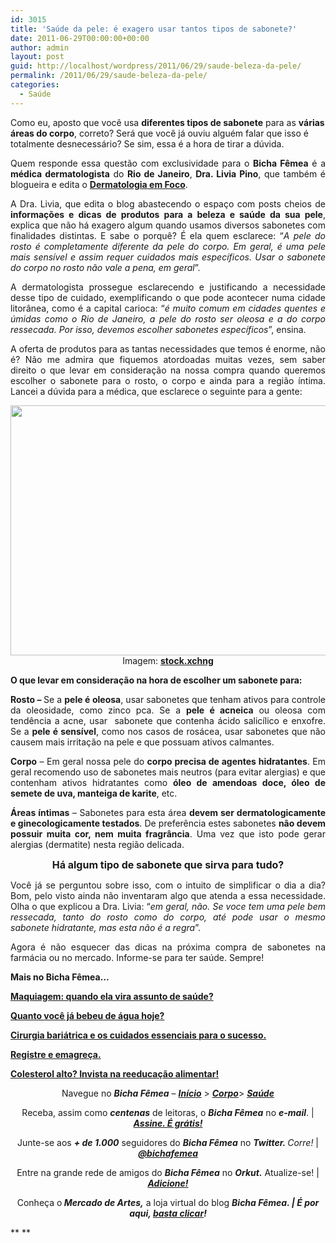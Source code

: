 ```yaml
---
id: 3015
title: 'Saúde da pele: é exagero usar tantos tipos de sabonete?'
date: 2011-06-29T00:00:00+00:00
author: admin
layout: post
guid: http://localhost/wordpress/2011/06/29/saude-beleza-da-pele/
permalink: /2011/06/29/saude-beleza-da-pele/
categories:
  - Saúde
---
```

Como eu, aposto que você usa **diferentes tipos de sabonete** para as **várias áreas do corpo**, correto? Será que você já ouviu alguém falar que isso é totalmente desnecessário? Se sim, essa é a hora de tirar a dúvida.

<p style="text-align: justify;">
  Quem responde essa questão com exclusividade para o <strong>Bicha Fêmea</strong> é a <strong>médica dermatologista</strong> do <strong>Rio de Janeiro</strong>, <strong>Dra. Livia Pino</strong>, que também é blogueira e edita o <strong><a href="http://www.dermatologiaemfoco.blogspot.com/" target="_blank">Dermatologia em Foco</a></strong>.
</p>

<!--more-->

<p style="text-align: justify;">
  A Dra. Livia, que edita o blog abastecendo o espaço com posts cheios de <strong>informações e dicas de produtos para a beleza e saúde da sua pele</strong>, explica que não há exagero algum quando usamos diversos sabonetes com finalidades distintas. E sabe o porquê? É ela quem esclarece: “<em>A pele do rosto é completamente diferente da pele do corpo. Em geral, é uma pele mais sensível e assim requer cuidados mais específicos. Usar o sabonete do corpo no rosto não vale a pena, em geral</em>”.
</p>

<p style="text-align: justify;">
  A dermatologista prossegue esclarecendo e justificando a necessidade desse tipo de cuidado, exemplificando o que pode acontecer numa cidade litorânea, como é a capital carioca: “<em>é muito comum em cidades quentes e úmidas como o Rio de Janeiro, a pele do rosto ser oleosa e a do corpo ressecada. Por isso, devemos escolher sabonetes específicos</em>”, ensina.
</p>

<p style="text-align: justify;">
  A oferta de produtos para as tantas necessidades que temos é enorme, não é? Não me admira que fiquemos atordoadas muitas vezes, sem saber direito o que levar em consideração na nossa compra quando queremos escolher o sabonete para o rosto, o corpo e ainda para a região íntima. Lancei a dúvida para a médica, que esclarece o seguinte para a gente:
</p>

<p style="text-align: center;">
  <a href="http://www.trololodemulher.com.br/blog/wp-content/uploads/2011/06/saude-e-beleza-da-pele.jpg"><img class="alignnone size-full wp-image-6553" title="saúde e beleza da pele" src="http://www.trololodemulher.com.br/blog/wp-content/uploads/2011/06/saude-e-beleza-da-pele.jpg" alt="" width="600" height="400" /></a><br /> Imagem: <a href="http://www.sxc.hu/" target="_blank"><strong>stock.xchng</strong></a>
</p>

<p style="text-align: justify;">
  <strong>O que levar em consideração na hora de escolher um sabonete para:</strong>
</p>

<p style="text-align: justify;">
  <strong>Rosto – </strong>Se a <strong>pele é oleosa</strong>, usar sabonetes que tenham ativos para controle da oleosidade, como zinco pca. Se a <strong>pele é acneica</strong> ou oleosa com tendência a acne, usar  sabonete que contenha ácido salicílico e enxofre. Se a <strong>pele é sensível</strong>, como nos casos de rosácea, usar sabonetes que não causem mais irritação na pele e que possuam ativos calmantes.
</p>

<p style="text-align: justify;">
  <strong>Corpo</strong> – Em geral nossa pele do <strong>corpo precisa de agentes hidratantes</strong>. Em geral recomendo uso de sabonetes mais neutros (para evitar alergias) e que contenham ativos hidratantes como <strong>óleo de amendoas doce, óleo de semete de uva, manteiga de karite</strong>, etc.
</p>

<p style="text-align: justify;">
  <strong>Áreas íntimas</strong> – Sabonetes para esta área <strong>devem ser dermatologicamente e ginecologicamente testados</strong>. De preferência estes sabonetes <strong>não devem possuir muita cor, nem muita fragrância</strong>. Uma vez que isto pode gerar alergias (dermatite) nesta região delicada.
</p>

<p style="text-align: center;">
  <strong><span style="font-size: medium;">Há algum tipo de sabonete que sirva para tudo?</span></strong>
</p>

<p style="text-align: justify;">
  Você já se perguntou sobre isso, com o intuito de simplificar o dia a dia? Bom, pelo visto ainda não inventaram algo que atenda a essa necessidade. Olha o que explicou a Dra. Livia: “<em>em geral, não. Se voce tem uma pele bem ressecada, tanto do rosto como do corpo, até pode usar o mesmo sabonete hidratante, mas esta não é a regra</em>”.
</p>

<p style="text-align: justify;">
  Agora é não esquecer das dicas na próxima compra de sabonetes na farmácia ou no mercado. Informe-se para ter saúde. Sempre!
</p>

**Mais no Bicha Fêmea…**

**[Maquiagem: quando ela vira assunto de saúde?](http://www.trololodemulher.com.br/2011/06/08/maquiagem-saude-pele/)**

**[Quanto você já bebeu de água hoje?](http://www.trololodemulher.com.br/2011/06/03/agua-saude-2/)**

**[Cirurgia bariátrica e os cuidados essenciais para o sucesso.](http://www.trololodemulher.com.br/2011/03/18/cirurgia-bariatrica/)**

**[Registre e emagreça.](http://www.trololodemulher.com.br/2011/03/11/registre-e-emagreca/)**

**[Colesterol alto? Invista na reeducação alimentar!](http://www.trololodemulher.com.br/2010/12/03/reeducacao-alimentar/)**

<p style="text-align: center;">
  Navegue no <strong><em>Bicha Fêmea</em></strong> – <strong><em><a href="http://www.trololodemulher.com.br/">Início</a></em></strong> > <a href="http://www.trololodemulher.com.br/corpo/"><strong><em>Corpo</em></strong></a>> <strong><em><a href="http://www.trololodemulher.com.br/category/do-corpo/saude/">Saúde</a></em></strong>
</p>

<p style="text-align: center;">
  Receba, assim como <strong><em>centenas</em></strong> de leitoras, o <strong><em>Bicha Fêmea</em></strong> no <strong><em>e-mail</em></strong>. | <strong><em><a href="http://feedburner.google.com/fb/a/mailverify?uri=blogbichafemea&loc=pt_BR">Assine. É grátis!</a></em></strong>
</p>

<p style="text-align: center;">
  Junte-se aos <strong><em>+ de 1.000</em></strong> seguidores do <strong><em>Bicha Fêmea</em></strong> no <em><strong>Twitter. </strong>Corre!</em> | <strong><em><a href="http://twitter.com/bichafemea">@bichafemea</a></em></strong>
</p>

<p style="text-align: center;">
  Entre na grande rede de amigos do <strong><em>Bicha Fêmea</em></strong> no <strong><em>Orkut.</em></strong> Atualize-se! | <strong><em><a href="http://www.orkut.com.br/Main#Profile?uid=5161612886294499900">Adicione!</a></em></strong>
</p>

<p style="text-align: center;">
  Conheça o<strong><em> Mercado de Artes,</em></strong> a loja virtual do blog <strong><em>Bicha Fêmea. | É por aqui, </em></strong><a href="http://www.trololodemulher.com.br/loja/"><strong><em>basta clicar</em></strong></a><strong><em>!</em></strong>
</p>

** **